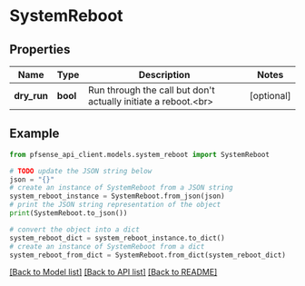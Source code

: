 # SystemReboot


## Properties

Name | Type | Description | Notes
------------ | ------------- | ------------- | -------------
**dry_run** | **bool** | Run through the call but don&#39;t actually initiate a reboot.&lt;br&gt; | [optional] 

## Example

```python
from pfsense_api_client.models.system_reboot import SystemReboot

# TODO update the JSON string below
json = "{}"
# create an instance of SystemReboot from a JSON string
system_reboot_instance = SystemReboot.from_json(json)
# print the JSON string representation of the object
print(SystemReboot.to_json())

# convert the object into a dict
system_reboot_dict = system_reboot_instance.to_dict()
# create an instance of SystemReboot from a dict
system_reboot_from_dict = SystemReboot.from_dict(system_reboot_dict)
```
[[Back to Model list]](../README.md#documentation-for-models) [[Back to API list]](../README.md#documentation-for-api-endpoints) [[Back to README]](../README.md)


